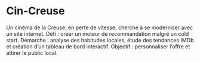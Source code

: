 # Cin-Creuse
Un cinéma de la Creuse, en perte de vitesse, cherche à se moderniser avec un site internet. Défi : créer un moteur de recommandation malgré un cold start. Démarche : analyse des habitudes locales, étude des tendances IMDb et création d’un tableau de bord interactif. Objectif : personnaliser l’offre et attirer le public local.
